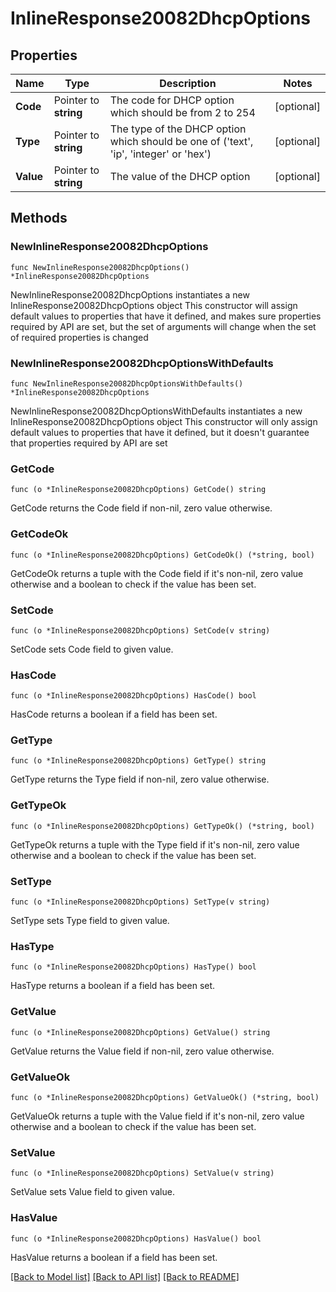 # InlineResponse20082DhcpOptions

## Properties

Name | Type | Description | Notes
------------ | ------------- | ------------- | -------------
**Code** | Pointer to **string** | The code for DHCP option which should be from 2 to 254 | [optional] 
**Type** | Pointer to **string** | The type of the DHCP option which should be one of (&#39;text&#39;, &#39;ip&#39;, &#39;integer&#39; or &#39;hex&#39;) | [optional] 
**Value** | Pointer to **string** | The value of the DHCP option | [optional] 

## Methods

### NewInlineResponse20082DhcpOptions

`func NewInlineResponse20082DhcpOptions() *InlineResponse20082DhcpOptions`

NewInlineResponse20082DhcpOptions instantiates a new InlineResponse20082DhcpOptions object
This constructor will assign default values to properties that have it defined,
and makes sure properties required by API are set, but the set of arguments
will change when the set of required properties is changed

### NewInlineResponse20082DhcpOptionsWithDefaults

`func NewInlineResponse20082DhcpOptionsWithDefaults() *InlineResponse20082DhcpOptions`

NewInlineResponse20082DhcpOptionsWithDefaults instantiates a new InlineResponse20082DhcpOptions object
This constructor will only assign default values to properties that have it defined,
but it doesn't guarantee that properties required by API are set

### GetCode

`func (o *InlineResponse20082DhcpOptions) GetCode() string`

GetCode returns the Code field if non-nil, zero value otherwise.

### GetCodeOk

`func (o *InlineResponse20082DhcpOptions) GetCodeOk() (*string, bool)`

GetCodeOk returns a tuple with the Code field if it's non-nil, zero value otherwise
and a boolean to check if the value has been set.

### SetCode

`func (o *InlineResponse20082DhcpOptions) SetCode(v string)`

SetCode sets Code field to given value.

### HasCode

`func (o *InlineResponse20082DhcpOptions) HasCode() bool`

HasCode returns a boolean if a field has been set.

### GetType

`func (o *InlineResponse20082DhcpOptions) GetType() string`

GetType returns the Type field if non-nil, zero value otherwise.

### GetTypeOk

`func (o *InlineResponse20082DhcpOptions) GetTypeOk() (*string, bool)`

GetTypeOk returns a tuple with the Type field if it's non-nil, zero value otherwise
and a boolean to check if the value has been set.

### SetType

`func (o *InlineResponse20082DhcpOptions) SetType(v string)`

SetType sets Type field to given value.

### HasType

`func (o *InlineResponse20082DhcpOptions) HasType() bool`

HasType returns a boolean if a field has been set.

### GetValue

`func (o *InlineResponse20082DhcpOptions) GetValue() string`

GetValue returns the Value field if non-nil, zero value otherwise.

### GetValueOk

`func (o *InlineResponse20082DhcpOptions) GetValueOk() (*string, bool)`

GetValueOk returns a tuple with the Value field if it's non-nil, zero value otherwise
and a boolean to check if the value has been set.

### SetValue

`func (o *InlineResponse20082DhcpOptions) SetValue(v string)`

SetValue sets Value field to given value.

### HasValue

`func (o *InlineResponse20082DhcpOptions) HasValue() bool`

HasValue returns a boolean if a field has been set.


[[Back to Model list]](../README.md#documentation-for-models) [[Back to API list]](../README.md#documentation-for-api-endpoints) [[Back to README]](../README.md)


